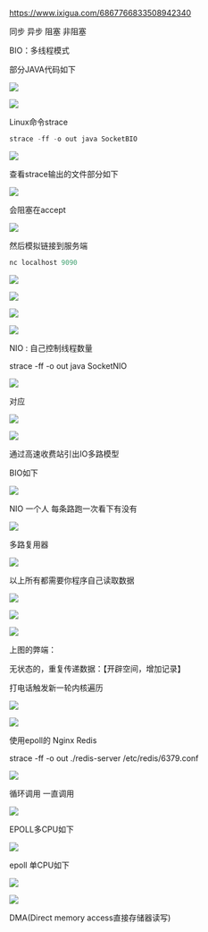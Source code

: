 https://www.ixigua.com/6867766833508942340



同步 异步 阻塞 非阻塞



BIO：多线程模式

部分JAVA代码如下

![](https://gitee.com/hxc8/images7/raw/master/img/202407190025807.jpg)



![](https://gitee.com/hxc8/images7/raw/master/img/202407190025365.jpg)



Linux命令strace 



```javascript
strace -ff -o out java SocketBIO
```



![](https://gitee.com/hxc8/images7/raw/master/img/202407190025568.jpg)

查看strace输出的文件部分如下

![](https://gitee.com/hxc8/images7/raw/master/img/202407190025782.jpg)







会阻塞在accept

![](https://gitee.com/hxc8/images7/raw/master/img/202407190025430.jpg)





然后模拟链接到服务端



```javascript
nc localhost 9090
```



![](https://gitee.com/hxc8/images7/raw/master/img/202407190025003.jpg)







![](https://gitee.com/hxc8/images7/raw/master/img/202407190025838.jpg)





![](https://gitee.com/hxc8/images7/raw/master/img/202407190025491.jpg)



![](https://gitee.com/hxc8/images7/raw/master/img/202407190025017.jpg)









NIO : 自己控制线程数量

strace -ff -o out java SocketNIO



![](https://gitee.com/hxc8/images7/raw/master/img/202407190025286.jpg)



对应

![](https://gitee.com/hxc8/images7/raw/master/img/202407190025503.jpg)





![](https://gitee.com/hxc8/images7/raw/master/img/202407190025957.jpg)





通过高速收费站引出IO多路模型



BIO如下

![](https://gitee.com/hxc8/images7/raw/master/img/202407190025403.jpg)





NIO 一个人 每条路跑一次看下有没有

![](https://gitee.com/hxc8/images7/raw/master/img/202407190025743.jpg)





多路复用器



![](https://gitee.com/hxc8/images7/raw/master/img/202407190025494.jpg)









以上所有都需要你程序自己读取数据

![](https://gitee.com/hxc8/images7/raw/master/img/202407190025093.jpg)



![](https://gitee.com/hxc8/images7/raw/master/img/202407190025269.jpg)











![](https://gitee.com/hxc8/images7/raw/master/img/202407190025046.jpg)

上图的弊端：

无状态的，重复传递数据：【开辟空间，增加记录】

打电话触发新一轮内核遍历







![](https://gitee.com/hxc8/images7/raw/master/img/202407190025268.jpg)



![](https://gitee.com/hxc8/images7/raw/master/img/202407190025843.jpg)



使用epoll的  Nginx  Redis



strace -ff -o out ./redis-server /etc/redis/6379.conf







![](https://gitee.com/hxc8/images7/raw/master/img/202407190025283.jpg)



循环调用 一直调用

![](https://gitee.com/hxc8/images7/raw/master/img/202407190025237.jpg)







EPOLL多CPU如下

![](https://gitee.com/hxc8/images7/raw/master/img/202407190025496.jpg)





epoll 单CPU如下



![](https://gitee.com/hxc8/images7/raw/master/img/202407190025537.jpg)







![](https://gitee.com/hxc8/images7/raw/master/img/202407190025880.jpg)

DMA(Direct memory access直接存储器读写)

































